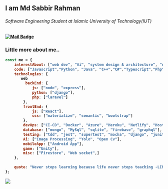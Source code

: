 <h2>I am <b>Md Sabbir Rahman<b></h2>
 <h6>Software Engineering Student at Islamic University of Technology(IUT)</h6>

[![Mail Badge](https://img.shields.io/badge/-haoruileee@gmail.com-c14438?style=flat-square&logo=Gmail&logoColor=white&link=mailto:ee@gmail.com)](mailto:sabbirrahman42@iut-dhaka.edu)

 
### Little more about me..
```javascript
const me = {
    interestAbout: ["web dev", "Ai", "system design & architecture", "devops", "mlops", "teaching", "social activity"],
    code: ["Javascript","Python", "Java", "C++","C#","Typescript","Php","Go"],
    technologies: {
       web
         backEnd: {
            js: ["node", "express"],
            python: ["django"],
            php: ["laravel"]
        },
        frontEnd: {
            js: ["React"],
            css: ["materialize", "semantic", "bootstrap"]
        },
        devOps: ["CI-CD", "Docker", "Azure", "Heroku", "Netlify", "Hostinger"],
        database: ["mongo", "MySql", "sqlite", "firebase", "graphql"],
        testing: ["tdd", "jest", "supertest", "mocha", "django", "junit", "cypress"],
        Ai: ["Image Processing", "Yolo", "Open Cv"],
        mobileApp: ["Android App"],
        game: ["Unity"],
        misc: ["Firestore", "Web socket",]
    },
 
    quote: "Never stops learning because life never stops teaching -LIN PERNILLE"
};
```

<img src="https://github-readme-stats.vercel.app/api?username=Sabbir-Rahman&count_private=true"/>
